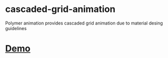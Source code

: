 # cascaded-grid-animation
Polymer animation provides cascaded grid animation due to material desing guidelines

# [Demo](https://spahi4.github.io/cascaded-grid-animation/components/cascaded-grid-animation/)
